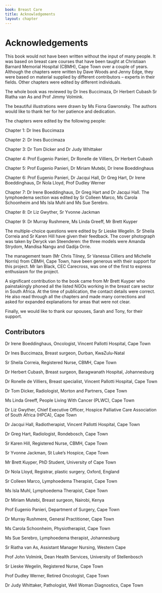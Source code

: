 ```yaml
---
book: Breast Care
title: Acknowledgements
layout: chapter
---
```


# Acknowledgements

This book would not have been written without the input of many people. It was based on breast care courses that have been taught at Christiaan Barnard Memorial Hospital (CBMH), Cape Town over a couple of years. Although the chapters were written by Dave Woods and Jenny Edge, they were based on material supplied by different contributors – experts in their fields. Other chapters were edited by different individuals.

The whole book was reviewed by Dr Ines Buccimaza, Dr Herbert Cubash Sr Riatha van As and Prof Jimmy Volmink.

The beautiful illustrations were drawn by Ms Fiona Gawronsky. The authors would like to thank her for her patience and dedication.

The chapters were edited by the following people:

Chapter 1: Dr Ines Buccimaza

Chapter 2: Dr Ines Buccimaza

Chapter 3: Dr Tom Dicker and Dr Judy Whittaker

Chapter 4: Prof Eugenio Panieri, Dr Ronelle de Villiers, Dr Herbert Cubash

Chapter 5: Prof Eugenio Panieri, Dr Miriam Mutebi, Dr Irene Boeddinghaus

Chapter 6: Prof Eugenio Panieri, Dr Jacqui Hall, Dr Greg Hart, Dr Irene Boeddinghaus, Dr Nola Lloyd, Prof Dudley Werner

Chapter 7: Dr Irene Boeddinghaus, Dr Greg Hart and Dr Jacqui Hall. The lymphoedema section was edited by Sr Colleen Marco, Ms Carola Schoonheim and Ms Isla Muhl and Ms Sue Serebro.

Chapter 8: Dr Liz Gwyther, Sr Yvonne Jackman

Chapter 9: Dr Murray Rushmere, Ms Linda Greeff, Mr Brett Kuyper

The multiple-choice questions were edited by Sr Lieske Wegelin. Sr Sheila Correia and Sr Karen Hill have given their feedback. The cover photograph was taken by Deryck van Steenderen: the three models were Amanda Strydom, Mandisa Nangu and Gadija Orrie. 

The management team (Mr Chris Tilney, Sr Vanessa Cilliers and Michelle Norris) from CBMH, Cape Town, have been generous with their support for this project. Mr Ian Black, CEC Carecross, was one of the first to express enthusiasm for the project.

A significant contribution to the book came from Mr Brett Kuyper who painstakingly phoned all the listed NGOs working in the breast care sector in South Africa. At the time of publication, the contact details were correct. He also read through all the chapters and made many corrections and asked for expanded explanations for areas that were not clear.

Finally, we would like to thank our spouses, Sarah and Tony, for their support.

## Contributors

Dr Irene Boeddinghaus, Oncologist, Vincent Pallotti Hospital, Cape Town

Dr Ines Buccimaza, Breast surgeon, Durban, KwaZulu-Natal

Sr Sheila Correia, Registered Nurse, CBMH, Cape Town

Dr Herbert Cubash, Breast surgeon, Baragwanath Hospital, Johannesburg 

Dr Ronelle de Villiers, Breast specialist, Vincent Pallotti Hospital, Cape Town

Dr Tom Dicker, Radiologist, Morton and Partners, Cape Town

Ms Linda Greeff, People Living With Cancer (PLWC), Cape Town

Dr Liz Gwyther, Chief Executive Officer, Hospice Palliative Care Association of South Africa (HPCA), Cape Town

Dr Jacqui Hall, Radiotherapist, Vincent Pallotti Hospital, Cape Town

Dr Greg Hart, Radiologist, Rondebosch, Cape Town

Sr Karen Hill, Registered Nurse, CBMH, Cape Town

Sr Yvonne Jackman, St Luke’s Hospice, Cape Town

Mr Brett Kuyper, PhD Student, University of Cape Town

Dr Nola Lloyd, Registrar, plastic surgery, Oxford, England

Sr Colleen Marco, Lymphoedema Therapist, Cape Town

Ms Isla Muhl, Lymphoedema Therapist, Cape Town

Dr Miriam Mutebi, Breast surgeon, Nairobi, Kenya

Prof Eugenio Panieri, Department of Surgery, Cape Town

Dr Murray Rushmere, General Practitioner, Cape Town

Ms Carola Schoonheim, Physiotherapist, Cape Town

Ms Sue Serebro, Lymphoedema therapist, Johannesburg

Sr Riatha van As, Assistant Manager Nursing, Western Cape

Prof John Volmink, Dean Health Services, University of Stellenbosch

Sr Lieske Wegelin, Registered Nurse, Cape Town

Prof Dudley Werner, Retired Oncologist, Cape Town

Dr Judy Whittaker, Pathologist, Well Woman Diagnostics, Cape Town

